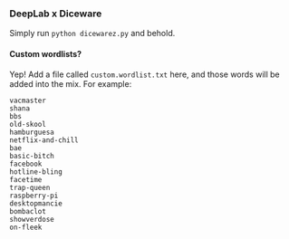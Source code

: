### DeepLab x Diceware

Simply run `python dicewarez.py` and behold.

#### Custom wordlists?

Yep! Add a file called `custom.wordlist.txt` here, and those words will be added into the mix.  For example:

```
vacmaster
shana
bbs
old-skool
hamburguesa
netflix-and-chill
bae
basic-bitch
facebook
hotline-bling
facetime
trap-queen
raspberry-pi
desktopmancie
bombaclot
showverdose
on-fleek
```